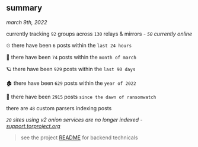 
## summary
_march 9th, 2022_

currently tracking `92` groups across `130` relays & mirrors - _`50` currently online_

⏲ there have been `6` posts within the `last 24 hours`

🦈 there have been `74` posts within the `month of march`

🪐 there have been `929` posts within the `last 90 days`

🏚 there have been `629` posts within the `year of 2022`

🦕 there have been `2915` posts `since the dawn of ransomwatch`

there are `48` custom parsers indexing posts

_`20` sites using v2 onion services are no longer indexed - [support.torproject.org](https://support.torproject.org/onionservices/v2-deprecation/)_

> see the project [README](https://github.com/thetanz/ransomwatch#ransomwatch--) for backend technicals
